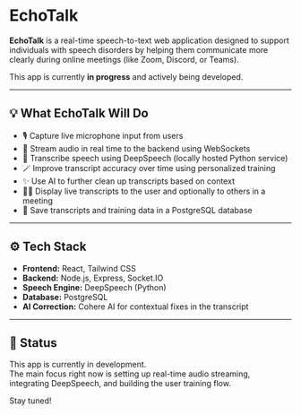 # EchoTalk

**EchoTalk** is a real-time speech-to-text web application designed to support individuals with speech disorders by helping them communicate more clearly during online meetings (like Zoom, Discord, or Teams).

This app is currently **in progress** and actively being developed.

---

## 💡 What EchoTalk Will Do

- 🎙️ Capture live microphone input from users
- 🔁 Stream audio in real time to the backend using WebSockets
- 🧠 Transcribe speech using DeepSpeech (locally hosted Python service)
- 🪄 Improve transcript accuracy over time using personalized training
- ✨ Use AI to further clean up transcripts based on context
- 🧑‍💻 Display live transcripts to the user and optionally to others in a meeting
- 🧾 Save transcripts and training data in a PostgreSQL database

---

## ⚙️ Tech Stack

- **Frontend:** React, Tailwind CSS
- **Backend:** Node.js, Express, Socket.IO
- **Speech Engine:** DeepSpeech (Python)
- **Database:** PostgreSQL
- **AI Correction:** Cohere AI for contextual fixes in the transcript

---

## 🚧 Status

This app is currently in development.  
The main focus right now is setting up real-time audio streaming, integrating DeepSpeech, and building the user training flow.

Stay tuned!
